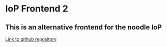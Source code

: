 # IoP Frontend 2

## This is an alternative frontend for the noodle IoP

[Link to github repository](https://github.com/JF-13/noodle "IoP Link")
